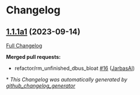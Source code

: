 # Changelog

## [1.1.1a1](https://github.com/OpenVoiceOS/ovos-PHAL-plugin-network-manager/tree/1.1.1a1) (2023-09-14)

[Full Changelog](https://github.com/OpenVoiceOS/ovos-PHAL-plugin-network-manager/compare/1.1.0...1.1.1a1)

**Merged pull requests:**

- refactor/rm\_unfinished\_dbus\_bloat [\#16](https://github.com/OpenVoiceOS/ovos-PHAL-plugin-network-manager/pull/16) ([JarbasAl](https://github.com/JarbasAl))



\* *This Changelog was automatically generated by [github_changelog_generator](https://github.com/github-changelog-generator/github-changelog-generator)*
